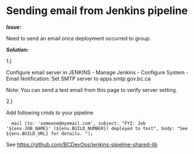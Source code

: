 # Sending email from Jenkins pipeline

***Issue:***

Need to send an email once deployment occurred to group.

***Solution:***

1.) 

Configure email server in JENKINS - Manage Jenkins - Configure System - Email Notification: Set SMTP server to apps.smtp.gov.bc.ca

Note: You can send a test email from this page to verify server setting.

2.)

Add following cmds to your pipeline

`  mail (to: 'someone@myemail.com',
         subject: "FYI: Job '${env.JOB_NAME}' (${env.BUILD_NUMBER}) deployed to test",
         body: "See ${env.BUILD_URL} for details. ");`



See 
https://github.com/BCDevOps/jenkins-pipeline-shared-lib

